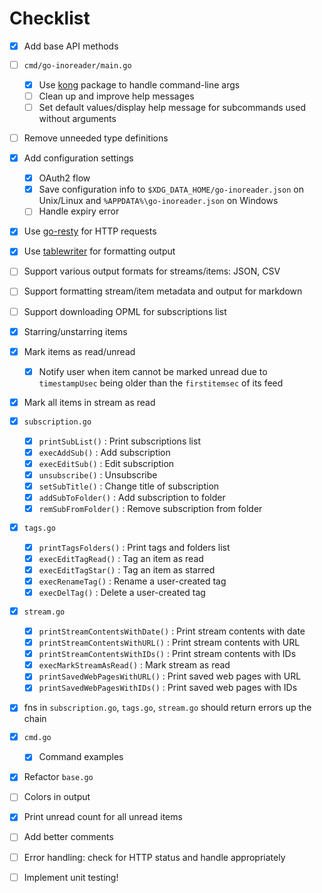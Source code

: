 # Checklist

- [x] Add base API methods
- [ ] `cmd/go-inoreader/main.go`
    - [x] Use [kong](https://github.com/alecthomas/kong) package to handle command-line args
    - [ ] Clean up and improve help messages
    - [ ] Set default values/display help message for subcommands used without arguments
- [ ] Remove unneeded type definitions
- [x] Add configuration settings
    - [x] OAuth2 flow
    - [x] Save configuration info to `$XDG_DATA_HOME/go-inoreader.json` on Unix/Linux and `%APPDATA%\go-inoreader.json` on Windows
    - [ ] Handle expiry error
- [x] Use [go-resty](https://github.com/go-resty/resty) for HTTP requests
- [x] Use [tablewriter](https://github.com/olekukonko/tablewriter) for formatting output
- [ ] Support various output formats for streams/items: JSON, CSV
- [ ] Support formatting stream/item metadata and output for markdown
- [ ] Support downloading OPML for subscriptions list
- [x] Starring/unstarring items
- [x] Mark items as read/unread
    - [x] Notify user when item cannot be marked unread due to `timestampUsec` being older than the `firstitemsec` of its feed
- [x] Mark all items in stream as read
- [x] `subscription.go`
    - [x] `printSubList()`          : Print subscriptions list
    - [x] `execAddSub()`            : Add subscription
    - [x] `execEditSub()`           : Edit subscription
    - [x] `unsubscribe()`           : Unsubscribe
    - [x] `setSubTitle()`           : Change title of subscription
    - [x] `addSubToFolder()`        : Add subscription to folder
    - [x] `remSubFromFolder()`      : Remove subscription from folder
- [x] `tags.go`
    - [x] `printTagsFolders()`      : Print tags and folders list
    - [x] `execEditTagRead()`       : Tag an item as read
    - [x] `execEditTagStar()`       : Tag an item as starred
    - [x] `execRenameTag()`         : Rename a user-created tag
    - [x] `execDelTag()`            : Delete a user-created tag
- [x] `stream.go`
    - [x] `printStreamContentsWithDate()`       : Print stream contents with date
    - [x] `printStreamContentsWithURL()`        : Print stream contents with URL
    - [x] `printStreamContentsWithIDs()`        : Print stream contents with IDs
    - [x] `execMarkStreamAsRead()`              : Mark stream as read
    - [x] `printSavedWebPagesWithURL()`         : Print saved web pages with URL
    - [x] `printSavedWebPagesWithIDs()`         : Print saved web pages with IDs
- [x] fns in `subscription.go`, `tags.go`, `stream.go` should return errors up the chain
- [x] `cmd.go`
    - [x] Command examples
- [x] Refactor `base.go`
- [ ] Colors in output
- [x] Print unread count for all unread items
- [ ] Add better comments
- [ ] Error handling: check for HTTP status and handle appropriately
- [ ] Implement unit testing!

